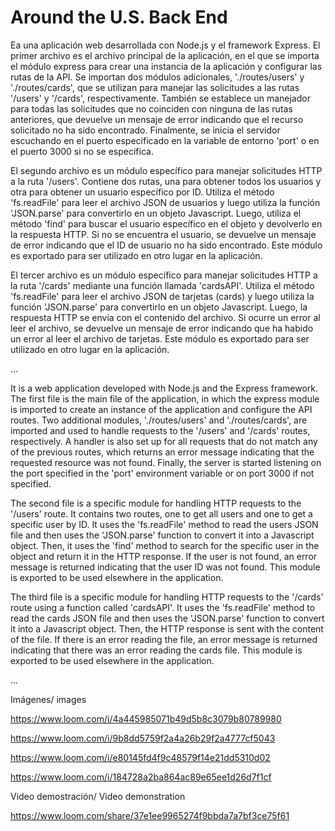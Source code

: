 # Around the U.S. Back End  
    
Ea una aplicación web desarrollada con Node.js y el framework Express. El primer archivo es el archivo principal de la aplicación, en el que se importa el módulo express para crear una instancia de la aplicación y configurar las rutas de la API. Se importan dos módulos adicionales, './routes/users' y './routes/cards', que se utilizan para manejar las solicitudes a las rutas '/users' y '/cards', respectivamente. También se establece un manejador para todas las solicitudes que no coinciden con ninguna de las rutas anteriores, que devuelve un mensaje de error indicando que el recurso solicitado no ha sido encontrado. Finalmente, se inicia el servidor escuchando en el puerto especificado en la variable de entorno 'port' o en el puerto 3000 si no se especifica.

El segundo archivo es un módulo específico para manejar solicitudes HTTP a la ruta '/users'. Contiene dos rutas, una para obtener todos los usuarios y otra para obtener un usuario específico por ID. Utiliza el método 'fs.readFile' para leer el archivo JSON de usuarios y luego utiliza la función 'JSON.parse' para convertirlo en un objeto Javascript. Luego, utiliza el método 'find' para buscar el usuario específico en el objeto y devolverlo en la respuesta HTTP. Si no se encuentra el usuario, se devuelve un mensaje de error indicando que el ID de usuario no ha sido encontrado. Este módulo es exportado para ser utilizado en otro lugar en la aplicación.

El tercer archivo es un módulo específico para manejar solicitudes HTTP a la ruta '/cards' mediante una función llamada 'cardsAPI'. Utiliza el método 'fs.readFile' para leer el archivo JSON de tarjetas (cards) y luego utiliza la función 'JSON.parse' para convertirlo en un objeto Javascript. Luego, la respuesta HTTP se envia con el contenido del archivo. Si ocurre un error al leer el archivo, se devuelve un mensaje de error indicando que ha habido un error al leer el archivo de tarjetas. Este módulo es exportado para ser utilizado en otro lugar en la aplicación.


...

It is a web application developed with Node.js and the Express framework. The first file is the main file of the application, in which the express module is imported to create an instance of the application and configure the API routes. Two additional modules, './routes/users' and './routes/cards', are imported and used to handle requests to the '/users' and '/cards' routes, respectively. A handler is also set up for all requests that do not match any of the previous routes, which returns an error message indicating that the requested resource was not found. Finally, the server is started listening on the port specified in the 'port' environment variable or on port 3000 if not specified.

The second file is a specific module for handling HTTP requests to the '/users' route. It contains two routes, one to get all users and one to get a specific user by ID. It uses the 'fs.readFile' method to read the users JSON file and then uses the 'JSON.parse' function to convert it into a Javascript object. Then, it uses the 'find' method to search for the specific user in the object and return it in the HTTP response. If the user is not found, an error message is returned indicating that the user ID was not found. This module is exported to be used elsewhere in the application.

The third file is a specific module for handling HTTP requests to the '/cards' route using a function called 'cardsAPI'. It uses the 'fs.readFile' method to read the cards JSON file and then uses the 'JSON.parse' function to convert it into a Javascript object. Then, the HTTP response is sent with the content of the file. If there is an error reading the file, an error message is returned indicating that there was an error reading the cards file. This module is exported to be used elsewhere in the application.


...

Imágenes/ images

https://www.loom.com/i/4a445985071b49d5b8c3079b80789980

https://www.loom.com/i/9b8dd5759f2a4a26b29f2a4777cf5043

https://www.loom.com/i/e80145fd4f9c48579f14e21dd5310d02

https://www.loom.com/i/184728a2ba864ac89e65ee1d26d7f1cf


Video demostración/ Video demonstration

https://www.loom.com/share/37e1ee9965274f9bbda7a7bf3ce75f61


